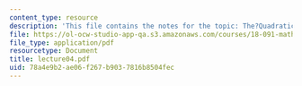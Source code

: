 ```yaml
---
content_type: resource
description: 'This file contains the notes for the topic: The?Quadratic?Family?and?the?Cantor?Set.'
file: https://ol-ocw-studio-app-qa.s3.amazonaws.com/courses/18-091-mathematical-exposition-spring-2005/78a4e9b2ae06f267b9037816b8504fec_lecture04.pdf
file_type: application/pdf
resourcetype: Document
title: lecture04.pdf
uid: 78a4e9b2-ae06-f267-b903-7816b8504fec
---
```


